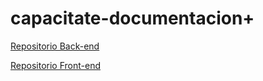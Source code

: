 # capacitate-documentacion+

[Repositorio Back-end](https://github.com/mlucas94/capacitate-backend)

[Repositorio Front-end](https://github.com/mlucas94/capacitate-frontend)
